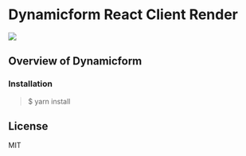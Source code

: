 # Dynamicform React Client Render

<a id="travis-badge" href="https://travis-ci.org/dynamicform/dynamicform-react-client" alt="Build Status">
  <img src="https://travis-ci.org/dynamicform/dynamicform-react-client.svg?branch=master" />
</a>


## Overview of Dynamicform

### Installation

> $ yarn install

## License
MIT

